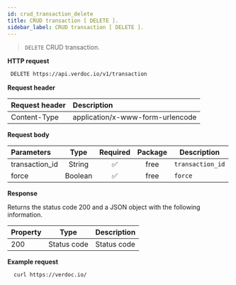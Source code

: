 ```yaml
---
id: crud_transaction_delete
title: CRUD transaction [ DELETE ].
sidebar_label: CRUD transaction [ DELETE ].
---
```


> `DELETE` CRUD transaction.

**HTTP request**

```bash
 DELETE https://api.verdoc.io/v1/transaction
```

**Request header**

| Request header | Description                      |
| :------------- | :------------------------------- |
| Content-Type   | application/x-www-form-urlencode |

**Request body**

| Parameters     |  Type   | Required | Package | Description      |
| :------------- | :-----: | :------: | :-----: | ---------------- |
| transaction_id | String  |    ✅    |  free   | `transaction_id` |
| force          | Boolean |    ✅    |  free   | `force`          |

**Response**

Returns the status code 200 and a JSON object with the following information.

| Property |    Type     | Description |
| :------- | :---------: | ----------- |
| 200      | Status code | Status code |

**Example request**

```bash
  curl https://verdoc.io/
```
